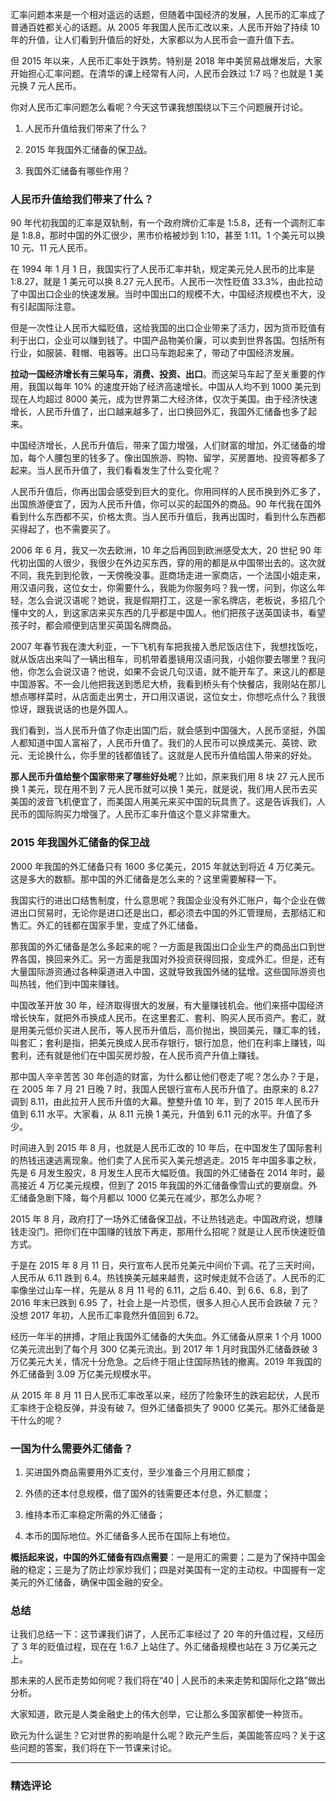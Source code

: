 <p data-nodeid="429" class="">汇率问题本来是一个相对遥远的话题，但随着中国经济的发展，人民币的汇率成了普通百姓都关心的话题。从 2005 年我国人民币汇改以来，人民币开始了持续 10 年的升值，让人们看到升值后的好处，大家都以为人民币会一直升值下去。</p>
<p data-nodeid="430">但 2015 年以来，人民币汇率处于跌势。特别是 2018 年中美贸易战爆发后，大家开始担心汇率问题。在清华的课上经常有人问，人民币会跌过 1:7 吗？也就是 1 美元换 7 元人民币。</p>
<p data-nodeid="431">你对人民币汇率问题怎么看呢？今天这节课我想围绕以下三个问题展开讨论。</p>
<ol data-nodeid="432">
<li data-nodeid="433">
<p data-nodeid="434">人民币升值给我们带来了什么？</p>
</li>
<li data-nodeid="435">
<p data-nodeid="436">2015 年我国外汇储备的保卫战。</p>
</li>
<li data-nodeid="437">
<p data-nodeid="438">我国外汇储备有哪些作用？</p>
</li>
</ol>
<h3 data-nodeid="439">人民币升值给我们带来了什么？</h3>
<p data-nodeid="440">90 年代初我国的汇率是双轨制，有一个政府牌价汇率是 1:5.8，还有一个调剂汇率是 1:8.8，那时中国的外汇很少，黑市价格被炒到 1:10，甚至 1:11。1 个美元可以换 10 元、11 元人民币。</p>
<p data-nodeid="441">在 1994 年 1 月 1 日，我国实行了人民币汇率并轨，规定美元兑人民币的比率是 1:8.27，就是 1 美元可以换 8.27 元人民币。人民币一次性贬值 33.3%，由此拉动了中国出口企业的快速发展。当时中国出口的规模不大，中国经济规模也不大，没有引起国际注意。</p>
<p data-nodeid="442">但是一次性让人民币大幅贬值，这给我国的出口企业带来了活力，因为货币贬值有利于出口，企业可以赚到钱了。中国产品物美价廉，可以卖到世界各国。包括所有行业，如服装、鞋帽、电器等。出口马车跑起来了，带动了中国经济发展。</p>
<p data-nodeid="443"><strong data-nodeid="491">拉动一国经济增长有三架马车，消费、投资、出口</strong>。而这架马车起了至关重要的作用，我国以每年 10% 的速度开始了经济高速增长。中国从人均不到 1000 美元到现在人均超过 8000 美元，成为世界第二大经济体，仅次于美国。由于经济快速增长，人民币升值了，出口越来越多了，出口换回外汇，我国外汇储备也多了起来。</p>
<p data-nodeid="444">中国经济增长，人民币升值后，带来了国力增强，人们财富的增加，外汇储备的增加，每个人腰包里的钱多了。像出国旅游、购物、留学，买房置地、投资等都多了起来。当人民币升值了，我们看看发生了什么变化呢？</p>
<p data-nodeid="445">人民币升值后，你再出国会感受到巨大的变化。你用同样的人民币换到外汇多了，出国旅游便宜了，因为人民币升值，你可以买的起国外的商品。90 年代我在国外看到什么东西都不买，价格太贵。当人民币升值后，我再出国时，看到什么东西都买得起了，也不需要买了。</p>
<p data-nodeid="446">2006 年 6 月，我又一次去欧洲，10 年之后再回到欧洲感受太大，20 世纪 90 年代初出国的人很少，我很少在外边买东西，穿的用的都是从中国带出去的。这次就不同，我先到到伦敦，一天傍晚没事。逛商场走进一家商店，一个法国小姐走来，用汉语问我，这位女士，你需要什么，我能为你服务吗？我一愣，问到，你这么年轻，怎么会说汉语呢？她说，我是假期打工，这是一家名牌店，老板说，多招几个懂中文的人，到这家店来买东西的几乎都是中国人。他们把孩子送英国读书，看望孩子时，都会顺便到店里买英国名牌商品。</p>
<p data-nodeid="447">2007 年春节我在澳大利亚，一下飞机有车把我接入悉尼饭店住下，我想找饭吃，就从饭店出来叫了一辆出租车，司机带着墨镜用汉语问我，小姐你要去哪里？我问他，你怎么会说汉语？他说，如果不会说几句汉语，就不能开车了。来这儿的都是中国游客。不一会儿他把我送到悉尼大桥，我看到桥头有个快餐店，我刚站在那儿想点哪样菜时，从店面走出男士，开口用汉语说，这位女士，你想吃点什么？我很惊讶，跟我说话的也是外国人。</p>
<p data-nodeid="448">我们看到，当人民币升值了你走出国门后，就会感到中国强大，人民币坚挺，外国人都知道中国人富裕了，人民币升值了。我们的人民币可以换成美元、英镑、欧元、无论换什么，你手里的钱都值钱了。这就是人民币升值给国人带来的好处。</p>
<p data-nodeid="449"><strong data-nodeid="501">那人民币升值给整个国家带来了哪些好处呢</strong>？比如，原来我们用 8 块 27 元人民币换 1 美元，现在用不到 7 元人民币就可以换 1 美元，就是说，我们用人民币去买美国的波音飞机便宜了，而美国人用美元来买中国的玩具贵了。这是告诉我们，人民币的国际购买力增强了。人民币汇率升值这个意义非常重大。</p>
<h3 data-nodeid="450"><strong data-nodeid="505">2015 年我国外汇储备的保卫战</strong></h3>
<p data-nodeid="451">2000 年我国的外汇储备只有 1600 多亿美元，2015 年就达到将近 4 万亿美元。这是多大的数额。那中国的外汇储备是怎么来的？这里需要解释一下。</p>
<p data-nodeid="452">我国实行的进出口结售制度，什么意思呢？我国企业没有外汇账户，每个企业在做进出口贸易时，无论你是进口还是出口，都必须去中国的外汇管理局，去那结汇和售汇。外汇的钱都在国家手里，变成了外汇储备。</p>
<p data-nodeid="453">那我国的外汇储备是怎么多起来的呢？一方面是我国出口企业生产的商品出口到世界各国，换回来外汇。另一方面是我国对外投资获得回报，变成外汇。但是，还有大量国际游资通过各种渠道进入中国，这就导致我国外储的猛增。这些国际游资也叫热钱，他们到中国来赚钱。</p>
<p data-nodeid="454">中国改革开放 30 年，经济取得很大的发展，有大量赚钱机会。他们来搭中国经济增长快车，就把外币换成人民币。在这里套汇、套利、购买人民币资产。套汇，就是用美元低价买进人民币，等人民币升值后，高价抛出，换回美元，赚汇率的钱，叫套汇；套利是指，把美元换成人民币存银行，银行加息，他们在利率上赚钱，叫套利，还有就是他们在中国买房炒股，在人民币资产升值上赚钱。</p>
<p data-nodeid="455">那中国人辛辛苦苦 30 年创造的财富，为什么都让他们卷走了呢？怎么办？于是，在 2005 年 7 月 21 日晚 7 时，我国人民银行宣布人民币升值了。由原来的 8.27 调到 8.11，由此拉开人民币升值的大幕。整整升值 10 年，到了 2015 年人民币升值到 6.11 水平。大家看，从 8.11 元换 1 美元，升值到 6.11 元的水平。升值了多少。</p>
<p data-nodeid="456">时间进入到 2015 年 8 月，也就是人民币汇改的 10 年后，在中国发生了国际套利的热钱迅速逃离现象。他们卖了人民币买入美元想逃走。2015 年中国多事之秋，先是 6 月发生股灾，8 月发生人民币大幅贬值。我国的外汇储备在 2014 年时，最高接近 4 万亿美元规模，但到了 2015 年我国的外汇储备像雪山式的要崩盘。外汇储备急剧下降，每个月都以 1000 亿美元在减少，那怎么办呢？</p>
<p data-nodeid="457">2015 年 8 月，政府打了一场外汇储备保卫战，不让热钱逃走。中国政府说，想赚钱走没门。把你们在中国赚的钱放下再走，那用什么招呢？就是让人民币快速贬值方式。</p>
<p data-nodeid="458">于是在 2015 年 8 月 11 日，央行宣布人民币兑美元中间价下调。花了三天时间，人民币从 6.11 跌到 6.4。热钱换美元越来越贵，这时候走就不合适了。人民币的汇率像坐过山车一样，先是从 8 月 11 号的 6.11，之后 6.40、到 6.6、6.8，到了 2016 年末已跌到 6.95 了，社会上是一片恐慌，很多人担心人民币会跌破 7 元？没想 2017 年初，人民币汇率竟然升值回到 6.72。</p>
<p data-nodeid="459">经历一年半的拼搏，才阻止我国外汇储备的大失血。外汇储备从原来 1 个月 1000 亿美元流出到了每个月 300 亿美元流出。到 2017 年 1 月时我国外汇储备跌破 3 万亿美元大关，情况十分危急。之后终于阻止住国际热钱的撤离。2019 年我国的外汇储备到 3.09 万亿美元规模水平。</p>
<p data-nodeid="460">从 2015 年 8 月 11 日人民币汇率改革以来，经历了险象环生的跌宕起伏，人民币汇率终于企稳反弹，并没有破 7。但外汇储备损失了 9000 亿美元。那外汇储备是干什么的呢？</p>
<h3 data-nodeid="461"><strong data-nodeid="519">一国为什么需要外汇储备？</strong></h3>
<ol data-nodeid="536">
<li data-nodeid="537">
<p data-nodeid="538">买进国外商品需要用外汇支付，至少准备三个月用汇额度；</p>
</li>
<li data-nodeid="539">
<p data-nodeid="540">外债的还本付息规模，借了国外的钱需要还本付息，外汇额度；</p>
</li>
<li data-nodeid="541">
<p data-nodeid="542" class="te-preview-highlight">维持本币汇率稳定所需的外汇储备；</p>
</li>
<li data-nodeid="543">
<p data-nodeid="544">本币的国际地位。外汇储备多人民币在国际上有地位。</p>
</li>
</ol>

<p data-nodeid="471"><strong data-nodeid="528">概括起来说，中国的外汇储备有四点需要</strong>：一是用汇的需要；二是为了保持中国金融的稳定；三是为了防止炒家炒我们；四是对美国有一定的主动权。中国握有一定美元的外汇储备，确保中国金融的安全。</p>
<h3 data-nodeid="472">总结</h3>
<p data-nodeid="473">让我们总结一下：这节课我们讲了，人民币汇率经过了 20 年的升值过程，又经历了 3 年的贬值过程，现在在 1:6.7 上站住了。外汇储备规模也站在 3 万亿美元之上。</p>
<p data-nodeid="474">那未来的人民币走势如何呢？我们将在“40 | 人民币的未来走势和国际化之路”做出分析。</p>
<p data-nodeid="475">大家知道，欧元是人类金融史上的伟大创举，它让那么多国家都使一种货币。</p>
<p data-nodeid="476" class="">欧元为什么诞生？它对世界的影响是什么呢？欧元产生后，美国能答应吗？关于这些问题的答案，我们将在下一节课来讨论。</p>

---

### 精选评论


